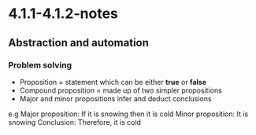 # 4.1.1-4.1.2-notes
## Abstraction and automation
### Problem solving

- Proposition = statement which can be either **true** or **false**
- Compound proposition = made up of two simpler propositions
- Major and minor propositions infer and deduct conclusions

e.g
Major proposition: If it is snowing then it is cold
Minor proposition: It is snowing
Conclusion: Therefore, it is cold
